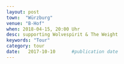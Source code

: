 ```yaml
---
layout: post
town:  "Würzburg"
venue: "B-Hof"
when: 2018-04-15, 20:00 Uhr
desc: supporting Wolvespirit & The Weight
keywords: "Tour"
category: tour
date:   2017-10-10 		#publication date
---
```

